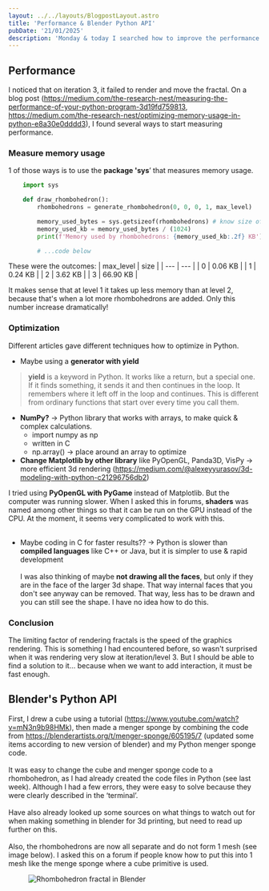 ```yaml
---
layout: ../../layouts/BlogpostLayout.astro
title: 'Performance & Blender Python API'
pubDate: '21/01/2025'
description: 'Monday & today I searched how to improve the performance so I can see multiple iterations/levels of the 3d fractal and as a change, I made in the Python API of Blender a rhombohedron fractal.'
---
```

## Performance
I noticed that on iteration 3, it failed to render and move the fractal. On a blog post (https://medium.com/the-research-nest/measuring-the-performance-of-your-python-program-3d19fd759813, https://medium.com/the-research-nest/optimizing-memory-usage-in-python-e8a30e0dddd3), I found several ways to start measuring performance. 

### Measure memory usage
1 of those ways is to use the **package 'sys**’ that measures memory usage.
```python
    import sys

    def draw_rhombohedron():
        rhombohedrons = generate_rhombohedron(0, 0, 0, 1, max_level)

        memory_used_bytes = sys.getsizeof(rhombohedrons) # know size of rhombohedrons array
        memory_used_kb = memory_used_bytes / (1024)
        print(f'Memory used by rhombohedrons: {memory_used_kb:.2f} KB')

        # ...code below
```
These were the outcomes:
| max_level | size |
| --- | --- |
| 0 | 0.06 KB |
| 1 | 0.24 KB |
| 2 | 3.62 KB |
| 3 | 66.90 KB |

It makes sense that at level 1 it takes up less memory than at level 2, because that's when a lot more rhombohedrons are added. Only this number increase dramatically!
### Optimization
Different articles gave different techniques how to optimize in Python.
- Maybe using a **generator with yield**
> **yield** is a keyword in Python.
> It works like a return, but a special one. If it finds something, it sends it and then continues in the loop. It remembers where it left off in the loop and continues. This is different from ordinary functions that start over every time you call them.
- **NumPy?** -> Python library that works with arrays, to make quick & complex calculations.
    - import numpy as np
    - written in C
    - np.array() → place around an array to optimize
- **Change Matplotlib by other library** like PyOpenGL, Panda3D, VisPy → more efficient 3d rendering (https://medium.com/@alexeyyurasov/3d-modeling-with-python-c21296756db2)

I tried using **PyOpenGL with PyGame** instead of Matplotlib. But the computer was running slower. When I asked this in forums, **shaders** was named among other things so that it can be run on the GPU instead of the CPU. At the moment, it seems very complicated to work with this.
<br><br>

- Maybe coding in C for faster results?? -> Python is slower than **compiled languages** like C++ or Java, but it is simpler to use & rapid development
<br><br>
I was also thinking of maybe **not drawing all the faces**, but only if they are in the face of the larger 3d shape. That way internal faces that you don't see anyway can be removed. That way, less has to be drawn and you can still see the shape. I have no idea how to do this.

### Conclusion
The limiting factor of rendering fractals is the speed of the graphics rendering. This is something I had encountered before, so wasn't surprised when it was rendering very slow at iteration/level 3. But I should be able to find a solution to it... because when we want to add interaction, it must be fast enough.
## Blender's Python API
First, I drew a cube using a tutorial (https://www.youtube.com/watch?v=mN3n9b98HMk), then made a menger sponge by combining the code from https://blenderartists.org/t/menger-sponge/605195/7 (updated some items according to new version of blender) and my Python menger sponge code.
\
\
It was easy to change the cube and menger sponge code to a rhombohedron, as I had already created the code files in Python (see last week). Although I had a few errors, they were easy to solve because they were clearly described in the ‘terminal’.
\
\
Have also already looked up some sources on what things to watch out for when making something in blender for 3d printing, but need to read up further on this.
\
\
Also, the rhombohedrons are now all separate and do not form 1 mesh (see image below). I asked this on a forum if people know how to put this into 1 mesh like the menge sponge where a cube primitive is used.
<figure>
  <img src="/rhombohedron/blender.png" alt="Rhombohedron fractal in Blender" title="Rhombohedron fractal in Blender">
</figure>
